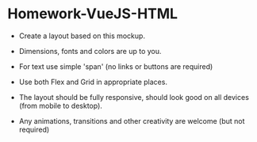 # Homework-VueJS-HTML

* Create a layout based on this mockup.

* Dimensions, fonts and colors are up to you.
* For text use simple 'span' (no links or buttons are required)
* Use both Flex and Grid in appropriate places.
* The layout should be fully responsive, should look good on all devices (from mobile to desktop).
* Any animations, transitions and other creativity are welcome (but not required)
